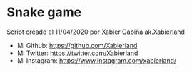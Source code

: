 # Snake game
 
Script creado el 11/04/2020 por Xabier Gabiña ak.Xabierland
- Mi Github: https://github.com/Xabierland
- Mi Twitter: https://twitter.com/Xabierland
- Mi Instagram: https://www.instagram.com/xabierland/
